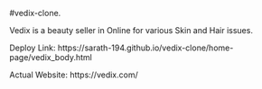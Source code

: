 #vedix-clone.

<p>Vedix is a beauty seller in Online for various Skin and Hair issues. </p>
<p>Deploy Link: https://sarath-194.github.io/vedix-clone/home-page/vedix_body.html </p>
<p>Actual Website: https://vedix.com/ </p>
